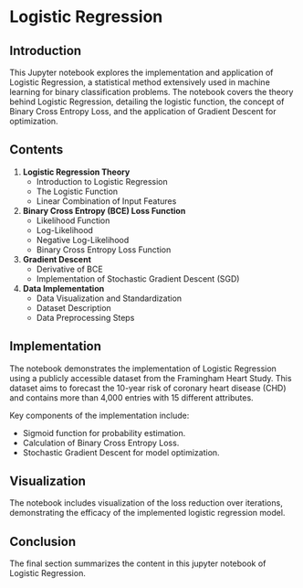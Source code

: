 # Logistic Regression

## Introduction
This Jupyter notebook explores the implementation and application of Logistic Regression, a statistical method extensively used in machine learning for binary classification problems. The notebook covers the theory behind Logistic Regression, detailing the logistic function, the concept of Binary Cross Entropy Loss, and the application of Gradient Descent for optimization.

## Contents
1. **Logistic Regression Theory**
   - Introduction to Logistic Regression
   - The Logistic Function
   - Linear Combination of Input Features
2. **Binary Cross Entropy (BCE) Loss Function**
   - Likelihood Function
   - Log-Likelihood
   - Negative Log-Likelihood
   - Binary Cross Entropy Loss Function
3. **Gradient Descent**
   - Derivative of BCE
   - Implementation of Stochastic Gradient Descent (SGD)
4. **Data Implementation**
   - Data Visualization and Standardization
   - Dataset Description
   - Data Preprocessing Steps

## Implementation
The notebook demonstrates the implementation of Logistic Regression using a publicly accessible dataset from the Framingham Heart Study. This dataset aims to forecast the 10-year risk of coronary heart disease (CHD) and contains more than 4,000 entries with 15 different attributes.

Key components of the implementation include:
- Sigmoid function for probability estimation.
- Calculation of Binary Cross Entropy Loss.
- Stochastic Gradient Descent for model optimization.

## Visualization
The notebook includes visualization of the loss reduction over iterations, demonstrating the efficacy of the implemented logistic regression model.

## Conclusion
The final section summarizes the content in this jupyter notebook of Logistic Regression.
